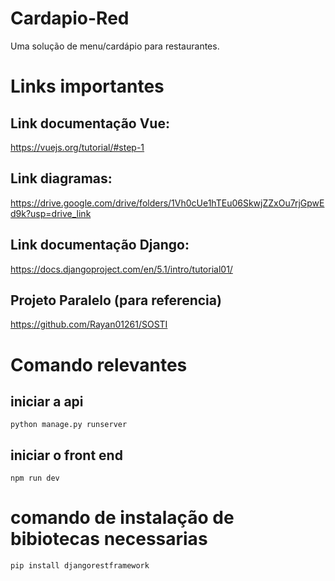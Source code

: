 # Cardapio-Red
Uma solução de menu/cardápio para restaurantes.


# Links importantes 

## Link documentação Vue: 

https://vuejs.org/tutorial/#step-1

## Link diagramas: 

https://drive.google.com/drive/folders/1Vh0cUe1hTEu06SkwjZZxOu7rjGpwEd9k?usp=drive_link

## Link documentação Django: 

https://docs.djangoproject.com/en/5.1/intro/tutorial01/

## Projeto Paralelo (para referencia)
https://github.com/Rayan01261/SOSTI


# Comando relevantes

## iniciar a api

`python manage.py runserver`

## iniciar o front end

`npm run dev`

# comando de instalação de bibiotecas necessarias

`pip install djangorestframework`